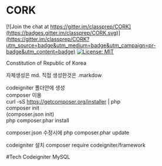 # CORK

[![Join the chat at https://gitter.im/classprep/CORK](https://badges.gitter.im/classprep/CORK.svg)](https://gitter.im/classprep/CORK?utm_source=badge&utm_medium=badge&utm_campaign=pr-badge&utm_content=badge)
[![License: MIT](https://img.shields.io/badge/License-MIT-yellow.svg)](https://opensource.org/licenses/MIT)


Constitution of Republic of Korea


 자체생성은 md.  직접 생성한것은 .markdow


codeigniter 폴더안에 생성  
composer 이용  
curl -sS https://getcomposer.org/installer | php  
composer init  
(composer.json init)  
php composer.phar install  

composer.json 수정시에
php composer.phar update

codeigniter 설치
composer require codeigniter/framework


#Tech
Codeigniter
MySQL
